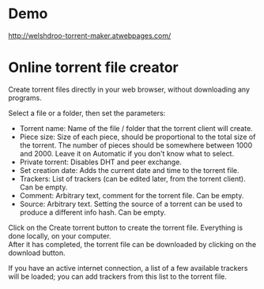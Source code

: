 # Demo

http://welshdroo-torrent-maker.atwebpages.com/

# Online torrent file creator

Create torrent files directly in your web browser, without downloading any programs.
  
Select a file or a folder, then set the parameters:

* Torrent name: Name of the file / folder that the torrent client will create.
* Piece size: Size of each piece, should be proportional to the total size of the torrent. The number of pieces should be somewhere between 1000 and 2000. Leave it on Automatic if you don't know what to select.
* Private torrent: Disables DHT and peer exchange.
* Set creation date: Adds the current date and time to the torrent file.
* Trackers: List of trackers (can be edited later, from the torrent client). Can be empty.
* Comment: Arbitrary text, comment for the torrent file. Can be empty.
* Source: Arbitrary text. Setting the source of a torrent can be used to produce a different info hash. Can be empty.

Click on the Create torrent button to create the torrent file. Everything is done locally, on your computer.  
After it has completed, the torrent file can be downloaded by clicking on the download button.

If you have an active internet connection, a list of a few available trackers will be loaded; you can add trackers from this list to the torrent file.
